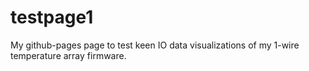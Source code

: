 # testpage1

My github-pages page to test keen IO data visualizations of my 1-wire temperature array firmware.
